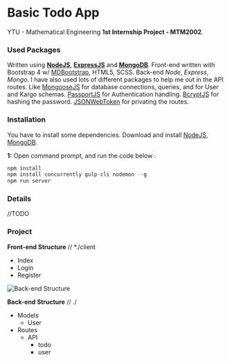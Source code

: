 # Basic Todo App
YTU - Mathematical Engineering **1st Internship Project - MTM2002**.

### Used Packages
Written using [**NodeJS**](https://nodejs.org/en/), [**ExpressJS**](https://expressjs.com/) and [**MongoDB**](https://www.mongodb.com/).  Front-end written with Bootstrap 4 w/ [MDBootstrap](https://mdbootstrap.com/react/), HTML5, SCSS. Back-end *Node*, *Express*, *Mongo*. I have also used lots of different packages to help me out in the API routes. Like [MongooseJS](http://mongoosejs.com/) for database connections, queries, and for User and Kargo schemas. [PassportJS](http://www.passportjs.org/) for Authentication handling. [BcryptJS](https://github.com/dcodeIO/bcrypt.js) for hashing the password. [JSONWebToken](https://github.com/auth0/node-jsonwebtoken) for privating the routes.

### Installation
You have to install some dependencies. Download and install [NodeJS](https://nodejs.org/en/), [MongoDB](https://www.mongodb.com/).

**1:**
Open command prompt, and run the code below :
```javascript
npm install
npm install concurrently gulp-cli nodemon --g
npm run server
```

### Details
//TODO

### Project
**Front-end Structure** // *./client
- Index
- Login
- Register

![Back-end Structure](https://github.com/aybertocarlos/ytu/blob/master/photos/backendstructure.png?raw=true)
 
 **Back-end Structure** // ./
 - Models
   - User
 - Routes
   - API
     - todo
     - user
   
